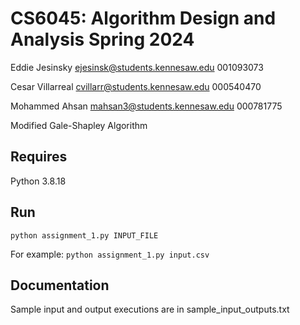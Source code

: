 # CS6045: Algorithm Design and Analysis Spring 2024

Eddie Jesinsky
ejesinsk@students.kennesaw.edu
001093073

Cesar Villarreal
cvillarr@students.kennesaw.edu
000540470

Mohammed Ahsan
mahsan3@students.kennesaw.edu
000781775

Modified Gale-Shapley Algorithm

## Requires

Python 3.8.18

## Run

`python assignment_1.py INPUT_FILE`

For example:
`python assignment_1.py input.csv`

## Documentation

Sample input and output executions are in sample_input_outputs.txt